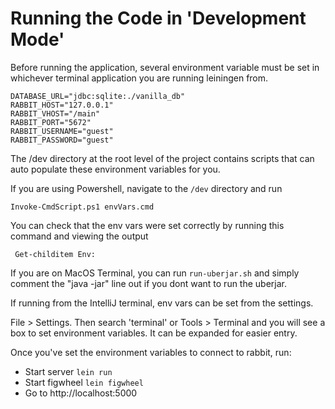 # Running the Code in 'Development Mode' 

Before running the application, several environment variable must be set in whichever terminal
application you are running leiningen from.

    DATABASE_URL="jdbc:sqlite:./vanilla_db"
    RABBIT_HOST="127.0.0.1"
    RABBIT_VHOST="/main"
    RABBIT_PORT="5672"
    RABBIT_USERNAME="guest"
    RABBIT_PASSWORD="guest"

The /dev directory at the root level of the project contains scripts that can auto populate these
environment variables for you.

If you are using Powershell, navigate to the `/dev` directory and run

    Invoke-CmdScript.ps1 envVars.cmd

You can check that the env vars were set correctly by running this command and viewing the output

     Get-childitem Env:

If you are on MacOS Terminal, you can run `run-uberjar.sh` and simply comment
the "java -jar" line out if you dont want to run the uberjar.

If running from the IntelliJ terminal, env vars can be set from the settings.

File > Settings.  Then search 'terminal' or Tools > Terminal and you will see a box
to set environment variables.  It can be expanded for easier entry.

Once you've set the environment variables to connect to rabbit, run:

- Start server `lein run`
- Start figwheel `lein figwheel`
- Go to http://localhost:5000

